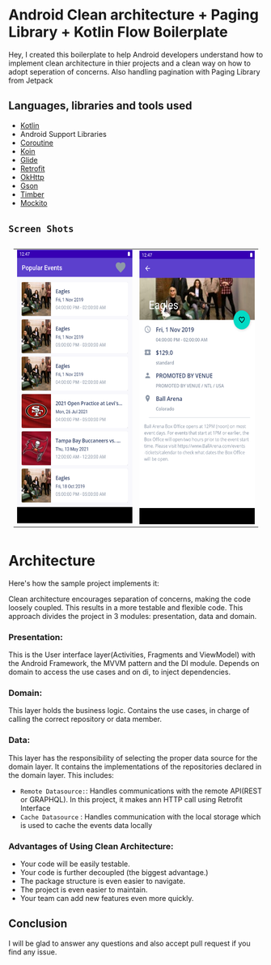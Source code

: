 # Android Clean architecture + Paging Library + Kotlin Flow Boilerplate


Hey, I created this boilerplate to help Android developers understand how to implement clean architecture in thier projects and a clean way on how to adopt seperation of concerns. Also handling pagination with Paging Library from Jetpack


## Languages, libraries and tools used

* [Kotlin](https://kotlinlang.org/)
* Android Support Libraries
* [Coroutine](https://developer.android.com/kotlin/coroutines)
* [Koin](https://insert-koin.io/)
* [Glide](https://github.com/bumptech/glide)
* [Retrofit](http://square.github.io/retrofit/)
* [OkHttp](http://square.github.io/okhttp/)
* [Gson](https://github.com/google/gson)
* [Timber](https://github.com/JakeWharton/timber)
* [Mockito](http://site.mockito.org/)


## `Screen Shots`
<table style="padding:10px">
  <tr>
    <td> 
         <img src="https://github.com/Nsikaktopdown/AndroidCleanBase/blob/master/screenshot/Screenshot_20210802_182345.png"  alt="1" width = 279px height = 540px ></td>
      
 <td><img src="https://github.com/Nsikaktopdown/AndroidCleanBase/blob/master/screenshot/Screenshot_20210802_182356.png" align="right" alt="2" width = 279px height = 540px></td>
  
   <!--<td><img src="./Scshot/trip_end.png" align="right" alt="4" width =  279px height = 496px></td>-->
  </tr>
 </table>


# Architecture

 Here's how the sample project implements it:

Clean architecture encourages separation of concerns, making the code loosely coupled. This results in a more testable and flexible code. This approach divides the project in 3 modules: presentation, data and domain.

### Presentation:
This is the User interface layer(Activities, Fragments and ViewModel) with the Android Framework, the MVVM pattern and the DI module. Depends on domain to access the use cases and on di, to inject dependencies.


### Domain:  
This layer holds the business logic. Contains the use cases, in charge of calling the correct repository or data member.

### Data: 
This layer has the responsibility of selecting the proper data source for the domain layer. It contains the implementations of the repositories declared in the domain layer.
This includes: 
* ```Remote Datasource:```: Handles communications with the remote API(REST or GRAPHQL). In this project, it makes ann HTTP call using Retrofit Interface
* ```Cache Datasource``` : Handles communication with the local storage which is used to cache the events data locally

### Advantages of Using Clean Architecture:
* Your code will be easily testable.
* Your code is further decoupled (the biggest advantage.)
* The package structure is even easier to navigate.
* The project is even easier to maintain.
* Your team can add new features even more quickly.



## Conclusion

 I will be glad to answer any questions and also accept pull request if you find any issue.

